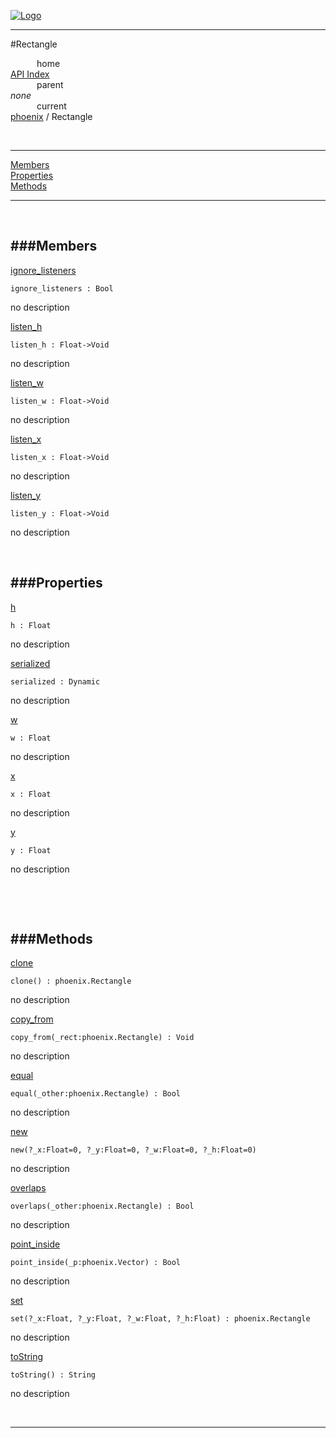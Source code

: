 
[![Logo](../../images/logo.png)](../../index.html)

---

#Rectangle


&emsp;&emsp;&emsp;home   
[API Index](../../api/index.html#phoenix)   
&emsp;&emsp;&emsp;parent    
_none_   
&emsp;&emsp;&emsp;current    
[phoenix](./) / Rectangle

<br/>

---


[Members](#Members)   
[Properties](#Properties)   
[Methods](#Methods)   


---

&nbsp;   

<a class="lift" name="Members" ></a>
###Members   
---
<a class="lift" name="ignore_listeners" href="#ignore_listeners">ignore_listeners</a>



`ignore_listeners : Bool`

<span class="small_desc_flat"> no description </span>   

<a class="lift" name="listen_h" href="#listen_h">listen_h</a>



`listen_h : Float->Void`

<span class="small_desc_flat"> no description </span>   

<a class="lift" name="listen_w" href="#listen_w">listen_w</a>



`listen_w : Float->Void`

<span class="small_desc_flat"> no description </span>   

<a class="lift" name="listen_x" href="#listen_x">listen_x</a>



`listen_x : Float->Void`

<span class="small_desc_flat"> no description </span>   

<a class="lift" name="listen_y" href="#listen_y">listen_y</a>



`listen_y : Float->Void`

<span class="small_desc_flat"> no description </span>   

&nbsp;   

<a class="lift" name="Properties" ></a>
###Properties   
---
<a class="lift" name="h" href="#h">h</a>



`h : Float`

<span class="small_desc_flat"> no description </span>   

<a class="lift" name="serialized" href="#serialized">serialized</a>



`serialized : Dynamic`

<span class="small_desc_flat"> no description </span>   

<a class="lift" name="w" href="#w">w</a>



`w : Float`

<span class="small_desc_flat"> no description </span>   

<a class="lift" name="x" href="#x">x</a>



`x : Float`

<span class="small_desc_flat"> no description </span>   

<a class="lift" name="y" href="#y">y</a>



`y : Float`

<span class="small_desc_flat"> no description </span>   

&nbsp;   

&nbsp;   

<a class="lift" name="Methods" ></a>
###Methods   
---
<a class="lift" name="clone" href="#clone">clone</a>



`clone() : phoenix.Rectangle`

<span class="small_desc_flat"> no description </span>   

<a class="lift" name="copy_from" href="#copy_from">copy_from</a>



`copy_from(_rect:phoenix.Rectangle) : Void`

<span class="small_desc_flat"> no description </span>   

<a class="lift" name="equal" href="#equal">equal</a>



`equal(_other:phoenix.Rectangle) : Bool`

<span class="small_desc_flat"> no description </span>   

<a class="lift" name="new" href="#new">new</a>



`new(?_x:Float=0, ?_y:Float=0, ?_w:Float=0, ?_h:Float=0) `

<span class="small_desc_flat"> no description </span>   

<a class="lift" name="overlaps" href="#overlaps">overlaps</a>



`overlaps(_other:phoenix.Rectangle) : Bool`

<span class="small_desc_flat"> no description </span>   

<a class="lift" name="point_inside" href="#point_inside">point_inside</a>



`point_inside(_p:phoenix.Vector) : Bool`

<span class="small_desc_flat"> no description </span>   

<a class="lift" name="set" href="#set">set</a>



`set(?_x:Float, ?_y:Float, ?_w:Float, ?_h:Float) : phoenix.Rectangle`

<span class="small_desc_flat"> no description </span>   

<a class="lift" name="toString" href="#toString">toString</a>



`toString() : String`

<span class="small_desc_flat"> no description </span>   



&nbsp;
&nbsp;
&nbsp;

---  


&nbsp;   
&nbsp;   